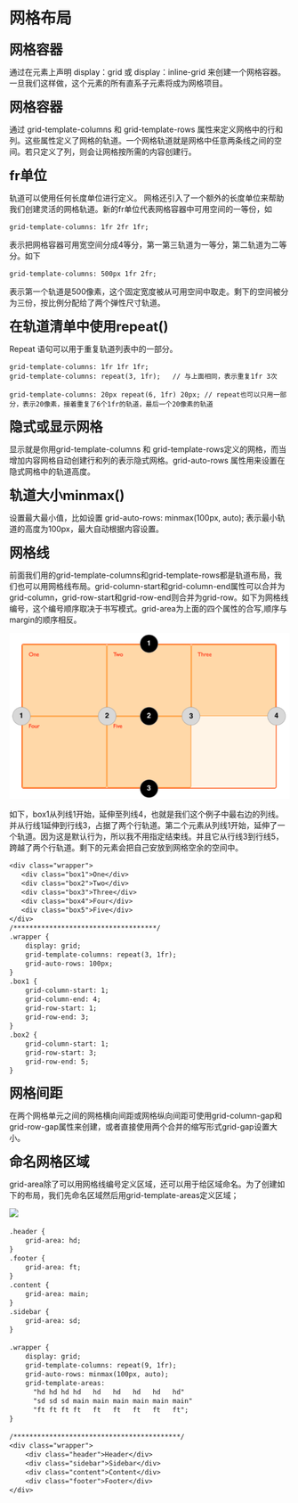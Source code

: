 # 网格布局

<font size=5><b>网格容器</b></font>

通过在元素上声明 display：grid 或 display：inline-grid 来创建一个网格容器。一旦我们这样做，这个元素的所有直系子元素将成为网格项目。

<font size=5><b>网格容器</b></font>

通过 grid-template-columns 和 grid-template-rows 属性来定义网格中的行和列。这些属性定义了网格的轨道。一个网格轨道就是网格中任意两条线之间的空间。若只定义了列，则会让网格按所需的内容创建行。

<font size=5><b>fr单位</b></font>

轨道可以使用任何长度单位进行定义。 网格还引入了一个额外的长度单位来帮助我们创建灵活的网格轨道。新的fr单位代表网格容器中可用空间的一等份，如
    
    grid-template-columns: 1fr 2fr 1fr;

表示把网格容器可用宽空间分成4等分，第一第三轨道为一等分，第二轨道为二等分。如下

    grid-template-columns: 500px 1fr 2fr;
    
表示第一个轨道是500像素，这个固定宽度被从可用空间中取走。剩下的空间被分为三份，按比例分配给了两个弹性尺寸轨道。

<font size=5><b>在轨道清单中使用repeat()</b></font>

Repeat 语句可以用于重复轨道列表中的一部分。

    grid-template-columns: 1fr 1fr 1fr;
    grid-template-columns: repeat(3, 1fr);   // 与上面相同，表示重复1fr 3次
    
    grid-template-columns: 20px repeat(6, 1fr) 20px; // repeat也可以只用一部分，表示20像素，接着重复了6个1fr的轨道，最后一个20像素的轨道
    
<font size=5><b>隐式或显示网格</b></font>
    
显示就是你用grid-template-columns 和 grid-template-rows定义的网格，而当增加内容网格自动创建行和列的表示隐式网格。grid-auto-rows 属性用来设置在隐式网格中的轨道高度。

<font size=5><b>轨道大小minmax()</b></font>

设置最大最小值，比如设置 grid-auto-rows: minmax(100px, auto); 表示最小轨道的高度为100px，最大自动根据内容设置。

<font size=5><b>网格线</b></font>
    
前面我们用的grid-template-columns和grid-template-rows都是轨道布局，我们也可以用网格线布局。grid-column-start和grid-column-end属性可以合并为 grid-column，grid-row-start和grid-row-end则合并为grid-row。如下为网格线编号，这个编号顺序取决于书写模式。grid-area为上面的四个属性的合写,顺序与margin的顺序相反。

<img src="./images/1.png">

如下，box1从列线1开始，延伸至列线4，也就是我们这个例子中最右边的列线。并从行线1延伸到行线3，占据了两个行轨道。第二个元素从列线1开始，延伸了一个轨道。因为这是默认行为，所以我不用指定结束线。并且它从行线3到行线5，跨越了两个行轨道。剩下的元素会把自己安放到网格空余的空间中。

    <div class="wrapper">
       <div class="box1">One</div>
       <div class="box2">Two</div>
       <div class="box3">Three</div>
       <div class="box4">Four</div>
       <div class="box5">Five</div>
    </div>
    /************************************/
    .wrapper { 
        display: grid; 
        grid-template-columns: repeat(3, 1fr); 
        grid-auto-rows: 100px; 
    } 
    .box1 { 
        grid-column-start: 1; 
        grid-column-end: 4; 
        grid-row-start: 1; 
        grid-row-end: 3; 
    } 
    .box2 { 
        grid-column-start: 1; 
        grid-row-start: 3; 
        grid-row-end: 5; 
    }

<font size=5><b>网格间距</b></font>

在两个网格单元之间的网格横向间距或网格纵向间距可使用grid-column-gap和grid-row-gap属性来创建，或者直接使用两个合并的缩写形式grid-gap设置大小。

<font size=5><b>命名网格区域</b></font>

grid-area除了可以用网格线编号定义区域，还可以用于给区域命名。为了创建如下的布局，我们先命名区域然后用grid-template-areas定义区域；

<img src="2.png">

    .header {
        grid-area: hd;
    }
    .footer {
        grid-area: ft;
    }
    .content {
        grid-area: main;
    }
    .sidebar {
        grid-area: sd;
    }
    
    .wrapper {
        display: grid;
        grid-template-columns: repeat(9, 1fr);
        grid-auto-rows: minmax(100px, auto);
        grid-template-areas: 
          "hd hd hd hd   hd   hd   hd   hd   hd"
          "sd sd sd main main main main main main"
          "ft ft ft ft   ft   ft   ft   ft   ft";
    }
    
    /******************************************/
    <div class="wrapper">
        <div class="header">Header</div>
        <div class="sidebar">Sidebar</div>
        <div class="content">Content</div>
        <div class="footer">Footer</div>
    </div>
    
